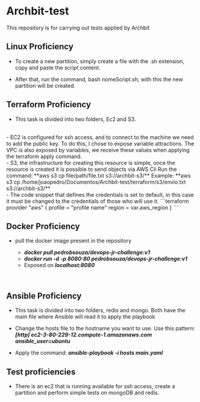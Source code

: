 # Archbit-test
This repository is for carrying out tests applied by Archbit

## Linux Proficiency

- To create a new partition, simply create a file with the .sh extension, copy and paste the script content.

- After that, run the command, bash nomeScript.sh, with this the new partition will be created.

## Terraform Proficiency

- This task is divided into two folders, Ec2 and S3.
</br>
- EC2 is configured for ssh access, and to connect to the machine we need to add the public key. To do this, I chose to expose variable attractions.
The VPC is also exposed by variables, we receive these values when applying the terraform apply command.
</br>
- S3, the infrastructure for creating this resource is simple, once the resource is created it is possible to send objects via AWS Cli
Run the command: **aws s3 cp file/path/file.txt s3://archbit-s3/**
Example: **aws s3 cp /home/joaopedro/Documentos/Archbit-test/terraform/s3/envio.txt s3://archbit-s3/**
</br>
- The code snippet that defines the credentials is set to default, in this case it must be changed to the credentials of those who will use it.
```terraform
  provider "aws" {
    profile = "profile name"
    region  = var.aws_region
}
```
</br>

## Docker Proficiency

- pull the docker image present in the repository

    - ***docker pull pedrobsouza/devops-jr-challenge:v1***
    - ***docker run -d -p 8080:80 pedrobsouza/devops-jr-challenge:v1***
    -  Exposed on ***localhost:8080***
</br>

## Ansible Proficiency

- This task is divided into two folders, redis and mongo.
Both have the main file where Ansible will read it to apply the playbook

- Change the hosts file to the hostname you want to use.
Use this pattern: 
***[http]
ec2-3-80-229-12.compute-1.amazonaws.com ansible_user=ubuntu***

- Apply the command: ***ansible-playbook -i hosts main.yaml***

## Test proficiencies
- There is an ec2 that is running available for ssh access, create a partition and perform simple tests on mongoDB and redis.